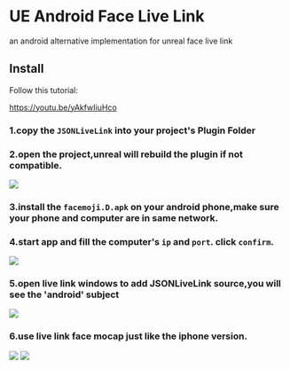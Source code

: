 # UE Android Face Live Link
an android alternative implementation for unreal face live link
## Install
Follow this tutorial: 

https://youtu.be/yAkfwIiuHco

### 1.copy the `JSONLiveLink` into your project's Plugin Folder


### 2.open the project,unreal will rebuild the plugin if not compatible.
![](https://github.com/justdark/UE_Android_LiveLink/blob/main/img/rebuild.png?raw=true)


### 3.install the `facemoji.D.apk` on your android phone,make sure your phone and computer are in same network.

### 4.start app and fill the computer's `ip` and `port`. click `confirm`.
![](https://github.com/justdark/UE_Android_LiveLink/blob/main/img/app.png?raw=true)

### 5.open live link windows to add JSONLiveLink source,you will see the 'android' subject
![](https://github.com/justdark/UE_Android_LiveLink/blob/main/img/livelink.PNG?raw=true)


### 6.use live link face mocap just like the iphone version.
![](https://github.com/justdark/UE_Android_LiveLink/blob/main/img/use.png?raw=true)
![](https://github.com/justdark/UE_Android_LiveLink/blob/main/img/use.gif?raw=true)
